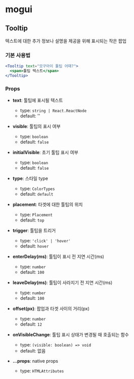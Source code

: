 # mogui

## Tooltip
텍스트에 대한 추가 정보나 설명을 제공을 위해 표시되는 작은 팝업

### 기본 사용법
```jsx
<Tooltip text="모구아이 툴팁 어때?">
  <span>툴팁 텍스트</span>
</Tooltip>
```

### Props

- **text**: 툴팁에 표시될 텍스트
  - type: `string | React.ReactNode`
  - default: ''
  
- **visible**: 툴팁의 표시 여부
  - type: `boolean`
  - default: `false`

- **initialVisible**: 초기 툴팁 표시 여부
  - type: `boolean`
  - default: `false`

- **type**: 스타일 type
  - type: `ColorTypes`
  - default: `default`

- **placement**: 타겟에 대한 툴팁의 위치
  - type: `Placement`
  - default: `top`

- **trigger**: 툴팁을 트리거
  - type: `'click' | 'hover'`
  - default: `hover`

- **enterDelay(ms)**: 툴팁이 표시 전 지연 시간(ms)
  - type: `number`
  - default: `100`

- **leaveDelay(ms)**: 툴팁이 사라지기 전 지연 시간(ms)
  - type: `number`
  - default: `100`

- **offset(px)**: 팝업과 타겟 사이의 거리(px)
  - type: `number`
  - default: `12`

- **onVisibleChange**: 툴팁 표시 상태가 변경될 때 호출되는 함수
  - type: `(visible: boolean) => void`
  - default: 없음

- **...props**: native props
  - type: `HTMLAttributes`
